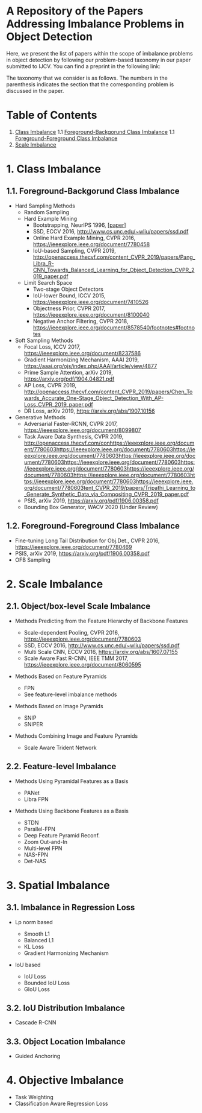 # A Repository of the Papers Addressing Imbalance Problems in Object Detection

Here, we present the list of papers within the scope of imbalance problems in object detection by following our problem-based taxonomy in our paper submitted to IJCV. You can find a preprint in the following link:

The taxonomy that we consider is as follows. The numbers in the parenthesis indicates the section that the corresponding problem is discussed in the paper.

# Table of Contents
1. [Class Imbalance](#1)
    1.1 [Foreground-Backgorund Class Imbalance](#1.1)
    1.1 [Foreground-Foreground Class Imbalance](#1.2)    
2. [Scale Imbalance](#2)


# 1. Class Imbalance <a name="1"></a>

## 1.1. Foreground-Backgorund Class Imbalance <a name="1.1"></a>
- Hard Sampling Methods
   - Random Sampling  
   - Hard Example Mining  
     - Bootstrapping, NeurIPS 1996, [[paper]](https://papers.nips.cc/paper/1168-human-face-detection-in-visual-scenes.pdf) 
     - SSD, ECCV 2016, <http://www.cs.unc.edu/~wliu/papers/ssd.pdf>
     - Online Hard Example Mining, CVPR 2016, <https://ieeexplore.ieee.org/document/7780458>
     - IoU-based Sampling, CVPR 2019, <http://openaccess.thecvf.com/content_CVPR_2019/papers/Pang_Libra_R-CNN_Towards_Balanced_Learning_for_Object_Detection_CVPR_2019_paper.pdf>
   - Limit Search Space  
     - Two-stage Object Detectors 	
     - IoU-lower Bound, ICCV 2015, <https://ieeexplore.ieee.org/document/7410526>
     - Objectness Prior, CVPR 2017, <https://ieeexplore.ieee.org/document/8100040>
     - Negative Anchor Filtering, CVPR 2018, <https://ieeexplore.ieee.org/document/8578540/footnotes#footnotes>
- Soft Sampling Methods  
   - Focal Loss, ICCV 2017, <https://ieeexplore.ieee.org/document/8237586>
   - Gradient Harmonizing Mechanism, AAAI 2019, <https://aaai.org/ojs/index.php/AAAI/article/view/4877>
   - Prime Sample Attention, arXiv 2019, <https://arxiv.org/pdf/1904.04821.pdf>
   - AP Loss, CVPR 2019, <http://openaccess.thecvf.com/content_CVPR_2019/papers/Chen_Towards_Accurate_One-Stage_Object_Detection_With_AP-Loss_CVPR_2019_paper.pdf>
   - DR Loss, arXiv 2019, <https://arxiv.org/abs/1907.10156>
- Generative Methods  
   - Adversarial Faster-RCNN, CVPR 2017, <https://ieeexplore.ieee.org/document/8099807>
   - Task Aware Data Synthesis, CVPR 2019, <http://openaccess.thecvf.com/conhttps://ieeexplore.ieee.org/document/7780603https://ieeexplore.ieee.org/document/7780603https://ieeexplore.ieee.org/document/7780603https://ieeexplore.ieee.org/document/7780603https://ieeexplore.ieee.org/document/7780603https://ieeexplore.ieee.org/document/7780603https://ieeexplore.ieee.org/document/7780603https://ieeexplore.ieee.org/document/7780603https://ieeexplore.ieee.org/document/7780603https://ieeexplore.ieee.org/document/7780603tent_CVPR_2019/papers/Tripathi_Learning_to_Generate_Synthetic_Data_via_Compositing_CVPR_2019_paper.pdf>
   - PSIS, arXiv 2019, <https://arxiv.org/pdf/1906.00358.pdf>
   - Bounding Box Generator, WACV 2020 (Under Review)

## 1.2. Foreground-Foreground Class Imbalance  <a name="1.2"></a>
   - Fine-tuning Long Tail Distribution for Obj.Det., CVPR 2016, <https://ieeexplore.ieee.org/document/7780469>
   - PSIS, arXiv 2019, <https://arxiv.org/pdf/1906.00358.pdf>
   - OFB Sampling

# 2. Scale Imbalance <a name="2"></a>

## 2.1. Object/box-level Scale Imbalance

- Methods Predicting from the Feature Hierarchy of Backbone Features
  - Scale-dependent Pooling, CVPR 2016, <https://ieeexplore.ieee.org/document/7780603>
  - SSD, ECCV 2016, <http://www.cs.unc.edu/~wliu/papers/ssd.pdf>
  - Multi Scale CNN, ECCV 2016, <https://arxiv.org/abs/1607.07155>
  - Scale Aware Fast R-CNN, IEEE TMM 2017, <https://ieeexplore.ieee.org/document/8060595>

- Methods Based on Feature Pyramids
  - FPN
  - See feature-level imbalance methods

- Methods Based on Image Pyramids
  - SNIP
  - SNIPER

- Methods Combining Image and Feature Pyramids
  - Scale Aware Trident Network

## 2.2. Feature-level Imbalance
- Methods Using Pyramidal Features as a Basis
  - PANet
  - Libra FPN

- Methods Using Backbone Features as a Basis
  - STDN
  - Parallel-FPN
  - Deep Feature Pyramid Reconf.
  - Zoom Out-and-In
  - Multi-level FPN
  - NAS-FPN
  - Det-NAS

# 3. Spatial Imbalance

## 3.1. Imbalance in Regression Loss
- Lp norm based
  - Smooth L1
  - Balanced L1
  - KL Loss
  - Gradient Harmonizing Mechanism

- IoU based
  - IoU Loss
  - Bounded IoU Loss
  - GIoU Loss
       
## 3.2. IoU Distribution Imbalance
- Cascade R-CNN

## 3.3. Object Location Imbalance
- Guided Anchoring

# 4. Objective Imbalance
- Task Weighting
- Classification Aware Regression Loss
		
